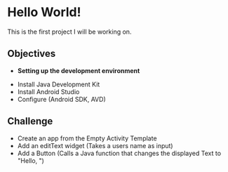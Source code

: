 # Hello World!
This is the first project I will be working on.
## Objectives
* **Setting up the development environment**
- Install Java Development Kit
- Install Android Studio
- Configure (Android SDK, AVD)
## Challenge
- Create an app from the Empty Activity Template
- Add an editText widget (Takes a users name as input)
- Add a Button (Calls a Java function that changes the displayed Text to "Hello, <Name>")
